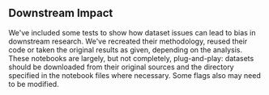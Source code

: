 ## Downstream Impact

We've included some tests to show how dataset issues can lead to bias in downstream research. We've recreated their methodology, reused their code or taken the original results as given, depending on the analysis. These notebooks are largely, but not completely, plug-and-play: datasets should be downloaded from their original sources and the directory specified in the notebook files where necessary. Some flags also may need to be modified.
